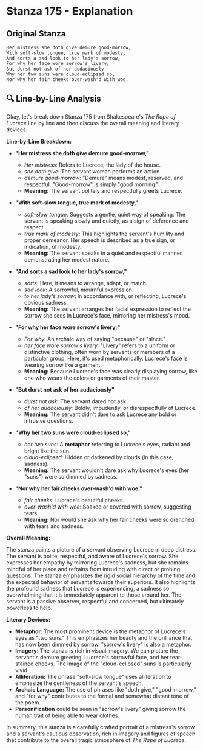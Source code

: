 # Stanza 175 - Explanation

## Original Stanza
```
Her mistress she doth give demure good-morrow,
With soft-slow tongue, true mark of modesty,
And sorts a sad look to her lady's sorrow,
For why her face wore sorrow's livery;
But durst not ask of her audaciously
Why her two suns were cloud-eclipsed so,
Nor why her fair cheeks over-wash'd with woe.
```

## 🔍 Line-by-Line Analysis
Okay, let's break down Stanza 175 from Shakespeare's *The Rape of Lucrece* line by line and then discuss the overall meaning and literary devices.

**Line-by-Line Breakdown:**

*   **"Her mistress she doth give demure good-morrow,"**
    *   *Her mistress*: Refers to Lucrece, the lady of the house.
    *   *she doth give*: The servant woman performs an action
    *   *demure good-morrow*:  "Demure" means modest, reserved, and respectful. "Good-morrow" is simply "good morning."
    *   **Meaning:** The servant politely and respectfully greets Lucrece.

*   **"With soft-slow tongue, true mark of modesty,"**
    *   *soft-slow tongue*: Suggests a gentle, quiet way of speaking.  The servant is speaking slowly and quietly, as a sign of deference and respect.
    *   *true mark of modesty*: This highlights the servant's humility and proper demeanor. Her speech is described as a true sign, or indication, of modesty.
    *   **Meaning:** The servant speaks in a quiet and respectful manner, demonstrating her modest nature.

*   **"And sorts a sad look to her lady's sorrow,"**
    *   *sorts*:  Here, it means to arrange, adapt, or match.
    *   *sad look*:  A sorrowful, mournful expression.
    *   *to her lady's sorrow*:  In accordance with, or reflecting, Lucrece's obvious sadness.
    *   **Meaning:** The servant arranges her facial expression to reflect the sorrow she sees in Lucrece's face, mirroring her mistress's mood.

*   **"For why her face wore sorrow's livery;"**
    *   *For why*: An archaic way of saying "because" or "since."
    *   *her face wore sorrow's livery*:  "Livery" refers to a uniform or distinctive clothing, often worn by servants or members of a particular group. Here, it's used metaphorically. Lucrece's face is wearing sorrow like a garment.
    *   **Meaning:** Because Lucrece's face was clearly displaying sorrow, like one who wears the colors or garments of their master.

*   **"But durst not ask of her audaciously"**
    *   *durst not ask*: The servant dared not ask.
    *   *of her audaciously*: Boldly, impudently, or disrespectfully of Lucrece.
    *   **Meaning:** The servant didn't dare to ask Lucrece any bold or intrusive questions.

*   **"Why her two suns were cloud-eclipsed so,"**
    *   *her two suns*: A **metaphor** referring to Lucrece's eyes, radiant and bright like the sun.
    *   *cloud-eclipsed*:  Hidden or darkened by clouds (in this case, sadness).
    *   **Meaning:** The servant wouldn't dare ask why Lucrece's eyes (her "suns") were so dimmed by sadness.

*   **"Nor why her fair cheeks over-wash'd with woe."**
    *   *fair cheeks*: Lucrece's beautiful cheeks.
    *   *over-wash'd with woe*: Soaked or covered with sorrow, suggesting tears.
    *   **Meaning:**  Nor would she ask why her fair cheeks were so drenched with tears and sadness.

**Overall Meaning:**

The stanza paints a picture of a servant observing Lucrece in deep distress. The servant is polite, respectful, and aware of Lucrece's sorrow. She expresses her empathy by mirroring Lucrece's sadness, but she remains mindful of her place and refrains from intruding with direct or probing questions.  The stanza emphasizes the rigid social hierarchy of the time and the expected behavior of servants towards their superiors. It also highlights the profound sadness that Lucrece is experiencing, a sadness so overwhelming that it is immediately apparent to those around her. The servant is a passive observer, respectful and concerned, but ultimately powerless to help.

**Literary Devices:**

*   **Metaphor:** The most prominent device is the metaphor of Lucrece's eyes as "two suns." This emphasizes her beauty and the brilliance that has now been dimmed by sorrow. "sorrow's livery" is also a metaphor.
*   **Imagery:** The stanza is rich in visual imagery. We can picture the servant's demure greeting, Lucrece's sorrowful face, and her tear-stained cheeks.  The image of the "cloud-eclipsed" suns is particularly vivid.
*   **Alliteration:** The phrase "soft-slow tongue" uses alliteration to emphasize the gentleness of the servant's speech.
*   **Archaic Language:** The use of phrases like "doth give," "good-morrow," and "for why" contributes to the formal and somewhat distant tone of the poem.
*   **Personification** could be seen in "sorrow's livery" giving sorrow the human trait of being able to wear clothes.

In summary, this stanza is a carefully crafted portrait of a mistress's sorrow and a servant's cautious observation, rich in imagery and figures of speech that contribute to the overall tragic atmosphere of *The Rape of Lucrece*.
